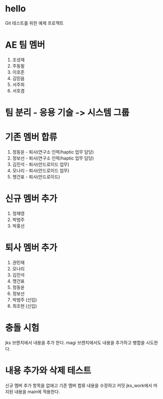 # hello

Git 테스트를 위한 예제 프로젝트

# AE 팀 멤버

1. 조성재
2. 주동필
3. 이호준
4. 김믿음
5. 서주희
6. 서호겸

# 팀 분리 - 응용 기술 -> 시스템 그룹

# 기존 멤버 합류

1. 정동윤 - 퇴사(연구소 인력/haptic 업무 담당)
2. 정보선 - 퇴사(연구소 인력/haptic 업무 담당)
3. 김진석 - 퇴사(안드로이드 업무)
4. 모나리 - 퇴사(안드로이드 업무)
5. 맹건표 - 퇴사(안드로이드)

# 신규 멤버 추가

1. 정채영
2. 박범주
3. 박홍선

# 퇴사 멤버 추가

1. 권민재
2. 모나리
3. 김진석
4. 맹건표
5. 정동윤
6. 정보선
7. 박범주 (신입)
8. 최조현 (신입)

# 충돌 시험

jks 브렌치에서 내용을 추가 한다.
magi 브렌치에서도 내용을 추가하고 병합을 시도한다.

# 내용 추가와 삭제 테스트

신규 멤버 추가 항목을 없애고 기존 멤버 합류 내용을 수정하고 커밋
jks_work에서 머지된 내용을 main에 적용한다.
